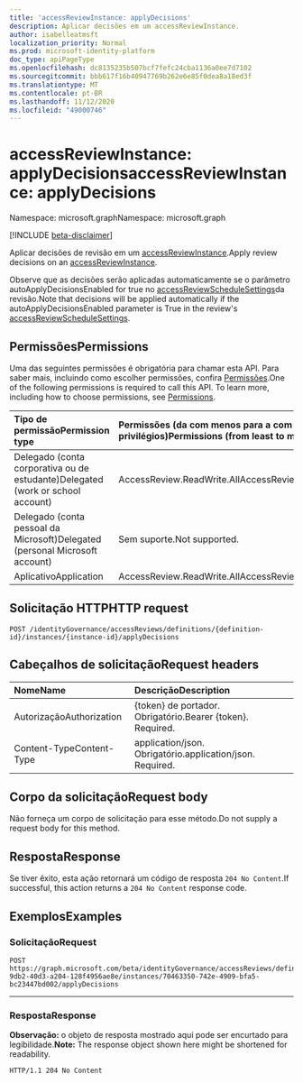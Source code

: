 ```yaml
---
title: 'accessReviewInstance: applyDecisions'
description: Aplicar decisões em um accessReviewInstance.
author: isabelleatmsft
localization_priority: Normal
ms.prod: microsoft-identity-platform
doc_type: apiPageType
ms.openlocfilehash: dc8135235b507bcf7fefc24cba1136a0ee7d7102
ms.sourcegitcommit: bbb617f16b40947769b262e6e85f0dea8a18ed3f
ms.translationtype: MT
ms.contentlocale: pt-BR
ms.lasthandoff: 11/12/2020
ms.locfileid: "49000746"
---
```

# <a name="accessreviewinstance-applydecisions"></a><span data-ttu-id="35ee0-103">accessReviewInstance: applyDecisions</span><span class="sxs-lookup"><span data-stu-id="35ee0-103">accessReviewInstance: applyDecisions</span></span>

<span data-ttu-id="35ee0-104">Namespace: microsoft.graph</span><span class="sxs-lookup"><span data-stu-id="35ee0-104">Namespace: microsoft.graph</span></span>

[!INCLUDE [beta-disclaimer](../../includes/beta-disclaimer.md)]

<span data-ttu-id="35ee0-105">Aplicar decisões de revisão em um [accessReviewInstance](../resources/accessreviewinstance.md).</span><span class="sxs-lookup"><span data-stu-id="35ee0-105">Apply review decisions on an [accessReviewInstance](../resources/accessreviewinstance.md).</span></span>

<span data-ttu-id="35ee0-106">Observe que as decisões serão aplicadas automaticamente se o parâmetro autoApplyDecisionsEnabled for true no [accessReviewScheduleSettings](../resources/accessreviewschedulesettings.md)da revisão.</span><span class="sxs-lookup"><span data-stu-id="35ee0-106">Note that decisions will be applied automatically if the autoApplyDecisionsEnabled parameter is True in the review's [accessReviewScheduleSettings](../resources/accessreviewschedulesettings.md).</span></span>

## <a name="permissions"></a><span data-ttu-id="35ee0-107">Permissões</span><span class="sxs-lookup"><span data-stu-id="35ee0-107">Permissions</span></span>
<span data-ttu-id="35ee0-p101">Uma das seguintes permissões é obrigatória para chamar esta API. Para saber mais, incluindo como escolher permissões, confira [Permissões](/graph/permissions-reference).</span><span class="sxs-lookup"><span data-stu-id="35ee0-p101">One of the following permissions is required to call this API. To learn more, including how to choose permissions, see [Permissions](/graph/permissions-reference).</span></span>

|<span data-ttu-id="35ee0-110">Tipo de permissão</span><span class="sxs-lookup"><span data-stu-id="35ee0-110">Permission type</span></span>                        | <span data-ttu-id="35ee0-111">Permissões (da com menos para a com mais privilégios)</span><span class="sxs-lookup"><span data-stu-id="35ee0-111">Permissions (from least to most privileged)</span></span>              |
|:--------------------------------------|:---------------------------------------------------------|
|<span data-ttu-id="35ee0-112">Delegado (conta corporativa ou de estudante)</span><span class="sxs-lookup"><span data-stu-id="35ee0-112">Delegated (work or school account)</span></span>     | <span data-ttu-id="35ee0-113">AccessReview.ReadWrite.All</span><span class="sxs-lookup"><span data-stu-id="35ee0-113">AccessReview.ReadWrite.All</span></span> |
|<span data-ttu-id="35ee0-114">Delegado (conta pessoal da Microsoft)</span><span class="sxs-lookup"><span data-stu-id="35ee0-114">Delegated (personal Microsoft account)</span></span>|<span data-ttu-id="35ee0-115">Sem suporte.</span><span class="sxs-lookup"><span data-stu-id="35ee0-115">Not supported.</span></span>|
|<span data-ttu-id="35ee0-116">Aplicativo</span><span class="sxs-lookup"><span data-stu-id="35ee0-116">Application</span></span>                            | <span data-ttu-id="35ee0-117">AccessReview.ReadWrite.All</span><span class="sxs-lookup"><span data-stu-id="35ee0-117">AccessReview.ReadWrite.All</span></span> |

## <a name="http-request"></a><span data-ttu-id="35ee0-118">Solicitação HTTP</span><span class="sxs-lookup"><span data-stu-id="35ee0-118">HTTP request</span></span>
<!-- { "blockType": "ignored" } -->
```http
POST /identityGovernance/accessReviews/definitions/{definition-id}/instances/{instance-id}/applyDecisions
```

## <a name="request-headers"></a><span data-ttu-id="35ee0-119">Cabeçalhos de solicitação</span><span class="sxs-lookup"><span data-stu-id="35ee0-119">Request headers</span></span>
|<span data-ttu-id="35ee0-120">Nome</span><span class="sxs-lookup"><span data-stu-id="35ee0-120">Name</span></span>|<span data-ttu-id="35ee0-121">Descrição</span><span class="sxs-lookup"><span data-stu-id="35ee0-121">Description</span></span>|
|:---|:---|
|<span data-ttu-id="35ee0-122">Autorização</span><span class="sxs-lookup"><span data-stu-id="35ee0-122">Authorization</span></span>|<span data-ttu-id="35ee0-p102">{token} de portador. Obrigatório.</span><span class="sxs-lookup"><span data-stu-id="35ee0-p102">Bearer {token}. Required.</span></span>|
|<span data-ttu-id="35ee0-125">Content-Type</span><span class="sxs-lookup"><span data-stu-id="35ee0-125">Content-Type</span></span>|<span data-ttu-id="35ee0-p103">application/json. Obrigatório.</span><span class="sxs-lookup"><span data-stu-id="35ee0-p103">application/json. Required.</span></span>|

## <a name="request-body"></a><span data-ttu-id="35ee0-128">Corpo da solicitação</span><span class="sxs-lookup"><span data-stu-id="35ee0-128">Request body</span></span>
<span data-ttu-id="35ee0-129">Não forneça um corpo de solicitação para esse método.</span><span class="sxs-lookup"><span data-stu-id="35ee0-129">Do not supply a request body for this method.</span></span>

## <a name="response"></a><span data-ttu-id="35ee0-130">Resposta</span><span class="sxs-lookup"><span data-stu-id="35ee0-130">Response</span></span>
<span data-ttu-id="35ee0-131">Se tiver êxito, esta ação retornará um código de resposta `204 No Content`.</span><span class="sxs-lookup"><span data-stu-id="35ee0-131">If successful, this action returns a `204 No Content` response code.</span></span>

## <a name="examples"></a><span data-ttu-id="35ee0-132">Exemplos</span><span class="sxs-lookup"><span data-stu-id="35ee0-132">Examples</span></span>

### <a name="request"></a><span data-ttu-id="35ee0-133">Solicitação</span><span class="sxs-lookup"><span data-stu-id="35ee0-133">Request</span></span>
<!-- {
  "blockType": "request",
  "name": "accessreviewinstance_applydecisions"
}
-->
```http
POST https://graph.microsoft.com/beta/identityGovernance/accessReviews/definitions/04e5c3b2-9db2-40d3-a204-128f4956ae8e/instances/70463350-742e-4909-bfa5-bc23447bd002/applyDecisions
```

---

### <a name="response"></a><span data-ttu-id="35ee0-134">Resposta</span><span class="sxs-lookup"><span data-stu-id="35ee0-134">Response</span></span>
<span data-ttu-id="35ee0-135">**Observação:** o objeto de resposta mostrado aqui pode ser encurtado para legibilidade.</span><span class="sxs-lookup"><span data-stu-id="35ee0-135">**Note:** The response object shown here might be shortened for readability.</span></span>
<!-- {
  "blockType": "response",
  "truncated": true
}
-->
``` http
HTTP/1.1 204 No Content
```
